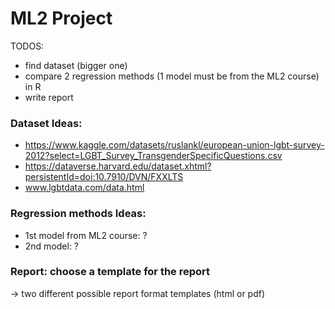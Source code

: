 # ML2 Project

TODOS:
- find dataset (bigger one)
- compare 2 regression methods (1 model must be from the ML2 course) in R
- write report

### Dataset Ideas:
- https://www.kaggle.com/datasets/ruslankl/european-union-lgbt-survey-2012?select=LGBT_Survey_TransgenderSpecificQuestions.csv
- https://dataverse.harvard.edu/dataset.xhtml?persistentId=doi:10.7910/DVN/FXXLTS
- www.lgbtdata.com/data.html

### Regression methods Ideas:
- 1st model from ML2 course: ?
- 2nd model: ?

### Report: choose a template for the report
-> two different possible report format templates (html or pdf) 
